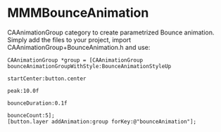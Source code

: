 MMMBounceAnimation
==================

CAAnimationGroup category to create parametrized Bounce animation. Simply add the files to your project, import CAAnimationGroup+BounceAnimation.h and use:

```
CAAnimationGroup *group = [CAAnimationGroup bounceAnimationGroupWithStyle:BounceAnimationStyleUp
                                                                   startCenter:button.center
                                                                          peak:10.0f
                                                                bounceDuration:0.1f
                                                                   bounceCount:5];
[button.layer addAnimation:group forKey:@"bounceAnimation"];
```
